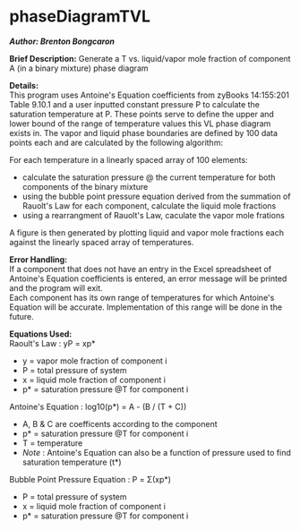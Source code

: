 # phaseDiagramTVL
***Author: Brenton Bongcaron***

**Brief Description:**
Generate a T vs. liquid/vapor mole fraction of component A (in a binary mixture) phase diagram

**Details:**  
This program uses Antoine's Equation coefficients from zyBooks 14:155:201 Table 9.10.1 and a user inputted constant pressure P to calculate
the saturation temperature at P. These points serve to define the upper and lower bound of the range of temperature values this VL phase diagram exists in.
The vapor and liquid phase boundaries are defined by 100 data points each and are calculated by the following algorithm:
  
For each temperature in a linearly spaced array of 100 elements:  
  - calculate the saturation pressure @ the current temperature for both components of the binary mixture  
  - using the bubble point pressure equation derived from the summation of Rauolt's Law for each component, calculate the liquid mole fractions    
  - using a rearrangment of Rauolt's Law, caculate the vapor mole frations  
      
  A figure is then generated by plotting liquid and vapor mole fractions each against the linearly spaced array of temperatures.  
    
**Error Handling:**  
If a component that does not have an entry in the Excel spreadsheet of Antoine's Equation coefficients is entered, an error message will be printed
and the program will exit.  
Each component has its own range of temperatures for which Antoine's Equation will be accurate. Implementation of this range will be done in the future.  

**Equations Used:**  
Raoult's Law : yP = xp*  
  - y = vapor mole fraction of component i  
  - P = total pressure of system  
  - x = liquid mole fraction of component i  
  - p* = saturation pressure @T for component i  
  
Antoine's Equation : log10(p*) = A - (B / (T + C))  
  - A, B & C are coefficents according to the component  
  - p* = saturation pressure @T for component i  
  - T = temperature  
  - *Note* : Antoine's Equation can also be a function of pressure used to find saturation temperature (t*)  
  
Bubble Point Pressure Equation : P = Σ(xp*)  
  - P = total pressure of system
  - x = liquid mole fraction of component i
  - p* = saturation pressure @T for component i
  
